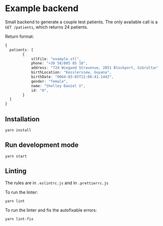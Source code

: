 # Example backend

Small backend to generate a couple test patients. The only available call is a `GET /patients`, which returns 24 patients.

Return format:

```ts
{
  patients: [
        {
            stlFile: "example.stl",
            phone: "+30 58/805 85 18",
            address: "724 Wiegand Stravenue, 2051 Blockport, Gibraltar",
            birthLocation: "Kesslerview, Guyana",
            birthDate: "0064-03-05T12:08:41.144Z",
            gender: "female",
            name: "Shelley Daniel V",
            id: "0",
        }
  ]
}
```

## Installation

```
yarn install
```

## Run development mode

```
yarn start
```

## Linting

The rules are in `.eslintrc.js` and in `.prettierrc.js`

To run the linter:
```
yarn lint
```

To run the linter and fix the autofixable errors:
```
yarn lint-fix
```